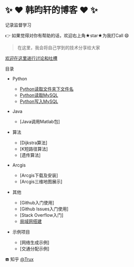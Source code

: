 # :sparkles: :heart: 韩昀轩的博客 :heart: :sparkles:

记录监督学习

:point_right: 如果觉得对你有帮助的话，欢迎右上角★star★为我打Call :smile:

> 在这里，我会将自己学到的技术分享给大家

[欢迎在这里进行讨论和吐槽](https://github.com/hanyunxuan/blog/issues/1)

目录

* Python
    * [Python读取文件夹下文件名](https://github.com/hanyunxuan/PythonScripts/blob/master/ReadFile.py) 
    * [Python读取MySQL](https://github.com/hanyunxuan/PythonScripts/blob/master/read_MySQL.py)
    * [Python写入MySQL](https://github.com/hanyunxuan/PythonScripts/blob/master/write_MySQL.py)
* Java
    * [Java调用Matlab包]
* 算法
    * [Dijkstra算法]
    * [K短路径算法]
    * [遗传算法]
* Arcgis
    * [Arcgis下载及安装]
    * [Arcgis三维地图展示]
* 其他
    * [Github入门使用]
    * [Github Issues入门使用]
    * [Stack Overflow入门]
    * [局域网搭建](https://github.com/fouber/blog/issues/2)

* 示例项目
    * [网络生成示例]
    * [交通分配示例]

:telephone: 知乎 [@Trux](https://www.zhihu.com/people/baiye_mail/activities)
